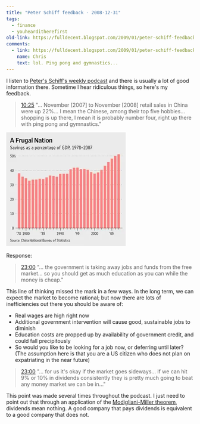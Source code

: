 ```yaml
---
title: "Peter Schiff feedback - 2008-12-31"
tags: 
  - finance
  - youhearditherefirst	
old-link: https://fulldecent.blogspot.com/2009/01/peter-schiff-feedback-2008-12-31.html
comments:
  - link: https://fulldecent.blogspot.com/2009/01/peter-schiff-feedback-2008-12-31.html#comment-7205546891190124484
    name: Chris
    text: lol. Ping pong and gymnastics...
---
```


I listen to [Peter's Schiff's weekly podcast](https://www.youtube.com/playlist?list=PL9hNbo_Ztnr9kyeIy53_uudXtRPTbOjAw) and there is usually a lot of good information there. Sometime I hear ridiculous things, so here's my feedback.

> [10:25](https://www.europac.net/media/PeterSchiff_12-31-2008.rm#10:25) "... November [2007] to November [2008] retail sales in China were up 22%... I mean the Chinese, among their top five hobbies... shopping is up there, I mean it is probably number four, right up there with ping pong and gymnastics."

![Sales as a percentage of GDP](/assets/images/2009-01-03-peter-schiff-feedback-2008-12-31.webp)

Response:

> [23:00](https://www.europac.net/media/PeterSchiff_12-31-2008.rm#23:00) "... the government is taking away jobs and funds from the free market... so you should get as much education as you can while the money is cheap."

This line of thinking missed the mark in a few ways. In the long term, we can expect the market to become rational; but now there are lots of inefficiencies out there you should be aware of:

- Real wages are high right now
- Additional government intervention will cause good, sustainable jobs to diminish
- Education costs are propped up by availability of government credit, and could fall precipitously
- So would you like to be looking for a job now, or deferring until later? (The assumption here is that you are a US citizen who does not plan on expatriating in the near future)

> [23:00](https://www.europac.net/media/PeterSchiff_12-31-2008.rm#50:43) "... for us it's okay if the market goes sideways... if we can hit 9% or 10% in dividends consistently they is pretty much going to beat any money market we can be in..."

This point was made several times throughout the podcast. I just need to point out that through an application of the [Modigliani-Miller theorem](https://en.wikipedia.org/wiki/Modigliani-Miller_theorem), dividends mean nothing. A good company that pays dividends is equivalent to a good company that does not.
